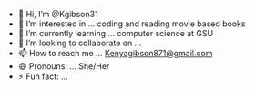 - 👋 Hi, I’m @Kgibson31
- 👀 I’m interested in ... coding and reading movie based books
- 🌱 I’m currently learning ... computer science at GSU
- 💞️ I’m looking to collaborate on ...
- 📫 How to reach me ... Kenyagibson871@gmail.com
- 😄 Pronouns: ... She/Her
- ⚡ Fun fact: ...

<!---
Kgibson31/Kgibson31 is a ✨ special ✨ repository because its `README.md` (this file) appears on your GitHub profile.
You can click the Preview link to take a look at your changes.
--->
